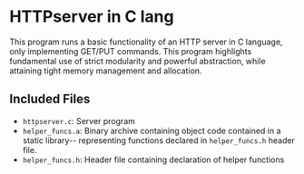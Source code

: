 # HTTPserver in C lang
This program runs a basic functionality of an HTTP server in C language, only implementing GET/PUT commands. This program highlights fundamental use of strict modularity and powerful abstraction, while attaining tight memory management and allocation. 

## Included Files
- ```httpserver.c```:
  Server program
- ```helper_funcs.a```:
  Binary archive containing object code contained in a static library-- representing functions declared in ```helper_funcs.h``` header file.
- ```helper_funcs.h```:
  Header file containing declaration of helper functions


